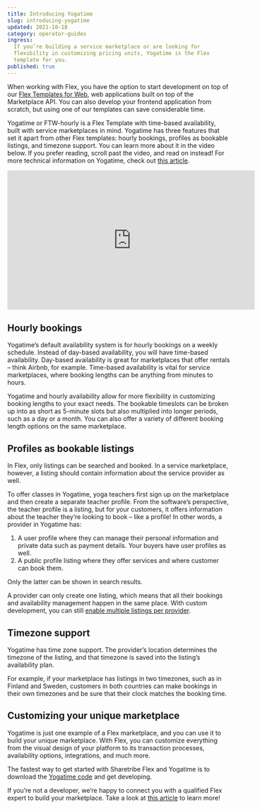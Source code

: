 ```yaml
---
title: Introducing Yogatime
slug: introducing-yogatime
updated: 2021-10-18
category: operator-guides
ingress:
  If you’re building a service marketplace or are looking for
  flexibility in customizing pricing units, Yogatime is the Flex
  template for you.
published: true
---
```


When working with Flex, you have the option to start development on top
of our
[Flex Templates for Web](https://www.sharetribe.com/docs/ftw-introduction/how-to-customize-ftw/),
web applications built on top of the Marketplace API. You can also
develop your frontend application from scratch, but using one of our
templates can save considerable time.

Yogatime or FTW-hourly is a Flex Template with time-based availability,
built with service marketplaces in mind. Yogatime has three features
that set it apart from other Flex templates: hourly bookings, profiles
as bookable listings, and timezone support. You can learn more about it
in the video below. If you prefer reading, scroll past the video, and
read on instead! For more technical information on Yogatime, check out
[this article](https://www.sharetribe.com/docs/ftw-introduction/ftw-hourly/).

<iframe width="560" height="315" src="https://www.youtube.com/embed/vbw6_wm9E4g" title="YouTube video player" frameborder="0" allow="accelerometer; autoplay; clipboard-write; encrypted-media; gyroscope; picture-in-picture" allowfullscreen></iframe>

## Hourly bookings

Yogatime’s default availability system is for hourly bookings on a
weekly schedule. Instead of day-based availability, you will have
time-based availability. Day-based availability is great for
marketplaces that offer rentals – think Airbnb, for example. Time-based
availability is vital for service marketplaces, where booking lengths
can be anything from minutes to hours.

Yogatime and hourly availability allow for more flexibility in
customizing booking lengths to your exact needs. The bookable timeslots
can be broken up into as short as 5-minute slots but also multiplied
into longer periods, such as a day or a month. You can also offer a
variety of different booking length options on the same marketplace.

## Profiles as bookable listings

In Flex, only listings can be searched and booked. In a service
marketplace, however, a listing should contain information about the
service provider as well.

To offer classes in Yogatime, yoga teachers first sign up on the
marketplace and then create a separate teacher profile. From the
software’s perspective, the teacher profile is a listing, but for your
customers, it offers information about the teacher they’re looking to
book – like a profile! In other words, a provider in Yogatime has:

1. A user profile where they can manage their personal information and
   private data such as payment details. Your buyers have user profiles
   as well.
2. A public profile listing where they offer services and where customer
   can book them.

Only the latter can be shown in search results.

A provider can only create one listing, which means that all their
bookings and availability management happen in the same place. With
custom development, you can still
[enable multiple listings per provider](https://www.sharetribe.com/docs/ftw-introduction/ftw-hourly/#each-provider-can-have-only-one-listing).

## Timezone support

Yogatime has time zone support. The provider’s location determines the
timezone of the listing, and that timezone is saved into the listing’s
availability plan.

For example, if your marketplace has listings in two timezones, such as
in Finland and Sweden, customers in both countries can make bookings in
their own timezones and be sure that their clock matches the booking
time.

## Customizing your unique marketplace

Yogatime is just one example of a Flex marketplace, and you can use it
to build your unique marketplace. With Flex, you can customize
everything from the visual design of your platform to its transaction
processes, availability options, integrations, and much more.

The fastest way to get started with Sharetribe Flex and Yogatime is to
download the [Yogatime code](https://github.com/sharetribe/ftw-hourly)
and get developing.

If you’re not a developer, we’re happy to connect you with a qualified
Flex expert to build your marketplace. Take a look at
[this article](https://www.sharetribe.com/docs/operator-guides/how-to-hire-developer/)
to learn more!

